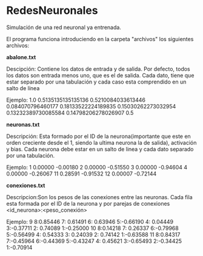 RedesNeuronales
===============

Simulación de una red neuronal ya entrenada.

El programa funciona introduciendo en la carpeta "archivos" los siguientes archivos:

**abalone.txt**

Descipción: Contiene los datos de entrada y de salida. Por defecto, todos los datos son entrada menos uno, que es el de salida. Cada dato, tiene que estar separado por una tabulación y cada caso esta comprendido en un salto de línea

Ejemplo:
1.0	0.5135135135135136	0.5210084033613446	0.084070796460177	0.18133522224189835	0.15030262273032954	0.13232389730085584	0.14798206278026907	0.5

**neuronas.txt**

Descripción: Esta formado por el ID de la neurona(importante que este en orden creciente desde el 1, siendo la ultima neurona la de salida), activación y bias. Cada neurona debe estar en un salto de linea y cada dato separado por una tabulación.

Ejemplo:
1	0.00000	-0.00180
2 0.00000	-0.51550
3	0.00000	-0.94604
4	0.00000	-0.26067
11	0.28591	-0.91532
12	0.00007	-0.72144

**conexiones.txt**

Descripcion:Son los pesos de las conexiones entre las neuronas. Cada fila esta formada por el ID de la neurona y por parejas de conexiones <id_neurona>:<peso_conexión>

Ejemplo:
9	8:0.85446	7: 0.61491	6: 0.63946	5:-0.66190	4: 0.04449	3:-0.37711	2: 0.74089	1:-0.25000
10	8:0.14218	7: 0.26337	6:-0.79968	5:-0.56499	4: 0.54333	3: 0.24039	2: 0.74142	1:-0.63588
11	8:0.84317	7:-0.45964	6:-0.44369	5:-0.43247	4: 0.45621	3:-0.65493	2:-0.34425	1:-0.70914





